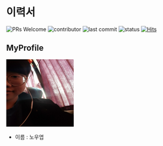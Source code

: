 # 이력서
![PRs Welcome](https://img.shields.io/badge/PRs-welcome-brightgreen.svg?style=flat-square)
![contributor](https://img.shields.io/github/contributors/NoOuYeap/MyProfile?style=square)
![last commit](https://img.shields.io/github/last-commit/NoOuYeap/MyProfile)
![status](https://img.shields.io/badge/status-student%20-brightgreen.svg)
[![Hits](https://hits.seeyoufarm.com/api/count/incr/badge.svg?url=https%3A%2F%2Fgithub.com%2FNoOuYeap&count_bg=%2379C83D&title_bg=%23555555&icon=&icon_color=%23E7E7E7&title=hits&edge_flat=false)](https://hits.seeyoufarm.com)
## MyProfile
<img src = "https://github.com/NoOuYeap/MyProfile/blob/main/image/KakaoTalk_20201024_184605644.jpg" width = 180 height = 180 ></img>      
- 이름 : 노우엽

